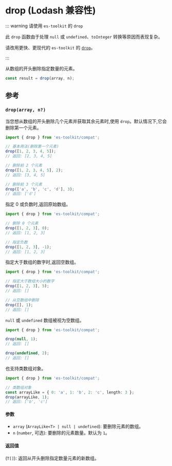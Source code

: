 # drop (Lodash 兼容性)

::: warning 请使用 `es-toolkit` 的 `drop`

此 `drop` 函数由于处理 `null` 或 `undefined`、`toInteger` 转换等原因而表现复杂。

请改用更快、更现代的 `es-toolkit` 的 [`drop`](../../array/drop.md)。

:::

从数组的开头删除指定数量的元素。

```typescript
const result = drop(array, n);
```

## 参考

### `drop(array, n?)`

当您想从数组的开头删除几个元素并获取其余元素时,使用 `drop`。默认情况下,它会删除第一个元素。

```typescript
import { drop } from 'es-toolkit/compat';

// 基本用法(删除第一个元素)
drop([1, 2, 3, 4, 5]);
// 返回: [2, 3, 4, 5]

// 删除前 2 个元素
drop([1, 2, 3, 4, 5], 2);
// 返回: [3, 4, 5]

// 删除前 3 个元素
drop(['a', 'b', 'c', 'd'], 3);
// 返回: ['d']
```

指定 0 或负数时,返回原始数组。

```typescript
import { drop } from 'es-toolkit/compat';

// 删除 0 个元素
drop([1, 2, 3], 0);
// 返回: [1, 2, 3]

// 指定负数
drop([1, 2, 3], -1);
// 返回: [1, 2, 3]
```

指定大于数组的数字时,返回空数组。

```typescript
import { drop } from 'es-toolkit/compat';

// 指定大于数组大小的数字
drop([1, 2, 3], 5);
// 返回: []

// 从空数组中删除
drop([], 1);
// 返回: []
```

`null` 或 `undefined` 数组被视为空数组。

```typescript
import { drop } from 'es-toolkit/compat';

drop(null, 1);
// 返回: []

drop(undefined, 2);
// 返回: []
```

也支持类数组对象。

```typescript
import { drop } from 'es-toolkit/compat';

// 类数组对象
const arrayLike = { 0: 'a', 1: 'b', 2: 'c', length: 3 };
drop(arrayLike, 1);
// 返回: ['b', 'c']
```

#### 参数

- `array` (`ArrayLike<T> | null | undefined`): 要删除元素的数组。
- `n` (`number`, 可选): 要删除的元素数量。默认为 `1`。

#### 返回值

(`T[]`): 返回从开头删除指定数量元素的新数组。

